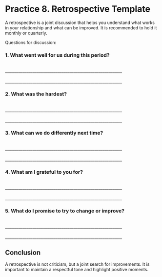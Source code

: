 # Practice 8. Retrospective Template

A retrospective is a joint discussion that helps you understand what works in your relationship and what can be improved. It is recommended to hold it monthly or quarterly.

Questions for discussion:

### 1. What went well for us during this period?

<br/>
____________________________________________________________
<br/><br/>
____________________________________________________________

### 2. What was the hardest?

<br/>
____________________________________________________________
<br/><br/>
____________________________________________________________

### 3. What can we do differently next time?

<br/>
____________________________________________________________
<br/><br/>
____________________________________________________________


### 4. What am I grateful to you for?

<br/>
____________________________________________________________
<br/><br/>
____________________________________________________________


### 5. What do I promise to try to change or improve?

<br/>
____________________________________________________________
<br/><br/>
____________________________________________________________

## Conclusion

A retrospective is not criticism, but a joint search for improvements. It is important to maintain a respectful tone and highlight positive moments.

